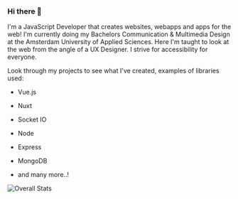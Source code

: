 
### Hi there 👋

<div class="intro">
  
  <div>
I'm a JavaScript Developer that creates websites, webapps and apps for the web!
I'm currently doing my Bachelors Communication & Multimedia Design at the Amsterdam University of Applied Sciences. Here I'm taught to look at the web from the angle of a UX Designer. I strive for accessibility for everyone.

Look through my projects to see what I've created, examples of libraries used:
- Vue.js
- Nuxt
- Socket IO
- Node
- Express
- MongoDB
- and many more..!
  </div>
  
     ![Overall Stats](https://github-readme-stats.vercel.app/api?username=Vincentvanleeuwen&count_private=true&show_icons=true&hide=contribs)
  

  </div>


<!--
**Vincentvanleeuwen/Vincentvanleeuwen** is a ✨ _special_ ✨ repository because its `README.md` (this file) appears on your GitHub profile.

Here are some ideas to get you started:

- 🔭 I’m currently working on ...
- 🌱 I’m currently learning ...
- 👯 I’m looking to collaborate on ...
- 🤔 I’m looking for help with ...
- 💬 Ask me about ...
- 📫 How to reach me: ...
- 😄 Pronouns: ...
- ⚡ Fun fact: ...
<style>
.intro {
  display:flex; 
  flex-direction:row;
}
</style>
-->

